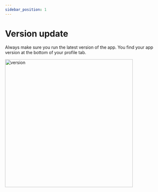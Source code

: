 ```yaml
---
sidebar_position: 1
---
```


# Version update

Always make sure you run the latest version of the app. You find your app version at the bottom of your profile tab. 



<img src="/img/app-version.png" alt="version" width="420"/>

